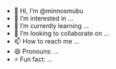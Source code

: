 - 👋 Hi, I’m @minnosmubu
- 👀 I’m interested in ...
- 🌱 I’m currently learning ...
- 💞️ I’m looking to collaborate on ...
- 📫 How to reach me ...
- 😄 Pronouns: ...
- ⚡ Fun fact: ...

<!---
minnosmubu/minnosmubu is a ✨ special ✨ repository because its `README.md` (this file) appears on your GitHub profile.
You can click the Preview link to take a look at your changes.
--->

